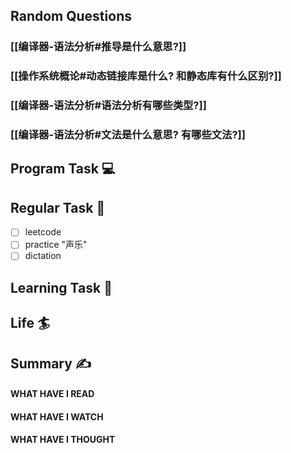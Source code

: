 ## Random Questions
### [[编译器-语法分析#推导是什么意思?]]

### [[操作系统概论#动态链接库是什么? 和静态库有什么区别?]]

### [[编译器-语法分析#语法分析有哪些类型?]]

### [[编译器-语法分析#文法是什么意思? 有哪些文法?]]



## Program Task  💻

## Regular Task  🤡
- [ ] leetcode
- [ ] practice "声乐"
- [ ] dictation

## Learning Task 🎯

## Life 🏄

## Summary ✍
####  WHAT HAVE I READ

#### WHAT HAVE I WATCH

#### WHAT HAVE I THOUGHT

